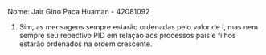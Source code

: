 Nome: Jair Gino Paca Huaman - 42081092

1) Sim, as mensagens sempre estarão ordenadas pelo valor de i, mas
nem sempre seu repectivo PID em relação aos processos pais e filhos
estarão ordenados na ordem crescente.

